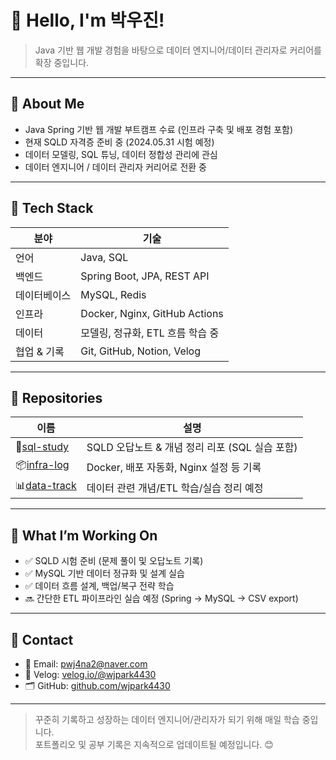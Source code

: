 # 👋 Hello, I'm 박우진!  
> Java 기반 웹 개발 경험을 바탕으로 데이터 엔지니어/데이터 관리자로 커리어를 확장 중입니다.

---

## 💼 About Me

- Java Spring 기반 웹 개발 부트캠프 수료 (인프라 구축 및 배포 경험 포함)
- 현재 SQLD 자격증 준비 중 (2024.05.31 시험 예정)
- 데이터 모델링, SQL 튜닝, 데이터 정합성 관리에 관심
- 데이터 엔지니어 / 데이터 관리자 커리어로 전환 중

---

## 🔧 Tech Stack

| 분야 | 기술 |
|------|------|
| 언어 | Java, SQL |
| 백엔드 | Spring Boot, JPA, REST API |
| 데이터베이스 | MySQL, Redis |
| 인프라 | Docker, Nginx, GitHub Actions |
| 데이터 | 모델링, 정규화, ETL 흐름 학습 중 |
| 협업 & 기록 | Git, GitHub, Notion, Velog |

---

## 📂 Repositories

| 이름 | 설명 |
|------|------|
| 📘[sql-study](https://github.com/wjpark4430/sqld-study) | SQLD 오답노트 & 개념 정리 리포 (SQL 실습 포함) |
| 📦[infra-log](https://github.com/wjpark4430/infra-log) | Docker, 배포 자동화, Nginx 설정 등 기록 |
| 📊[data-track](https://github.com/wjpark4430/data-track) | 데이터 관련 개념/ETL 학습/실습 정리 예정 |

---

## 📌 What I’m Working On

- ✅ SQLD 시험 준비 (문제 풀이 및 오답노트 기록)
- ✅ MySQL 기반 데이터 정규화 및 설계 실습
- ✅ 데이터 흐름 설계, 백업/복구 전략 학습
- 🔜 간단한 ETL 파이프라인 실습 예정 (Spring → MySQL → CSV export)

---

## 🙋 Contact

- 📧 Email: pwj4na2@naver.com
- 📌 Velog: [velog.io/@wjpark4430](https://velog.io/@wjpark4430)
- 🗂️ GitHub: [github.com/wjpark4430](https://github.com/wjpark4430)

---

> 꾸준히 기록하고 성장하는 데이터 엔지니어/관리자가 되기 위해 매일 학습 중입니다.  
> 포트폴리오 및 공부 기록은 지속적으로 업데이트될 예정입니다. 😊
